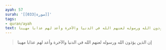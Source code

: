 ```yaml
---
ayah: 57
surah: '[[033|سورة]]'
tags:
- quran/ayah
text: إن الذين يؤذون الله ورسوله لعنهم الله في الدنيا والآخرة وأعد لهم عذابا مهينا
---
```

> إن الذين يؤذون الله ورسوله لعنهم الله في الدنيا والآخرة وأعد لهم عذابا مهينا
